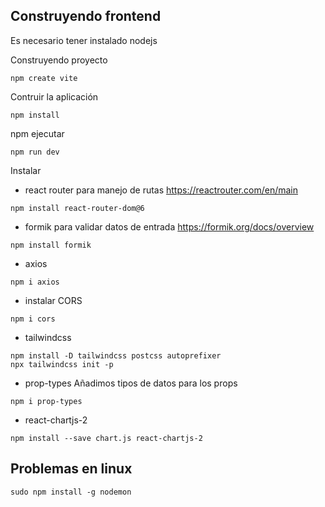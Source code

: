 ## Construyendo frontend
Es necesario tener instalado nodejs

Construyendo proyecto
~~~
npm create vite
~~~

Contruir la aplicación
~~~
npm install
~~~
npm ejecutar 
~~~
npm run dev
~~~

Instalar
- react router para manejo de rutas https://reactrouter.com/en/main
~~~
npm install react-router-dom@6
~~~
- formik para validar datos de entrada https://formik.org/docs/overview
~~~
npm install formik
~~~
- axios
~~~
npm i axios
~~~
- instalar CORS
~~~
npm i cors
~~~
- tailwindcss
~~~
npm install -D tailwindcss postcss autoprefixer
npx tailwindcss init -p
~~~
- prop-types
Añadimos tipos de datos para los props
~~~
npm i prop-types
~~~
- react-chartjs-2
~~~
npm install --save chart.js react-chartjs-2
~~~

## Problemas en linux
~~~
sudo npm install -g nodemon 
~~~